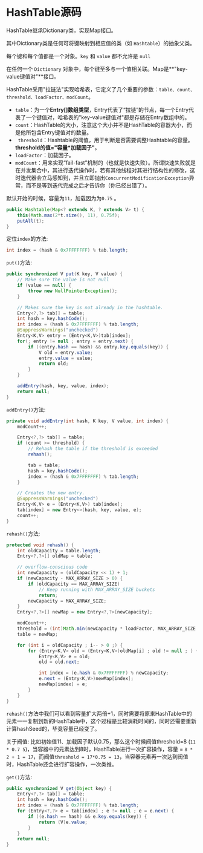 # HashTable源码

HashTable继承Dictionary类，实现Map接口。

其中Dictionary类是任何可将键映射到相应值的类（如 `Hashtable`）的抽象父类。

每个键和每个值都是一个对象。`key` 和 `value` 都不允许是 `null`

在任何一个 `Dictionary` 对象中，每个键至多与一个值相关联。Map是**"key-value键值对"**接口。

HashTable采用"拉链法"实现哈希表，它定义了几个重要的参数：`table、count、threshold、loadFactor、modCount`。

*  `table`：为一个**Entry[]数组类型**，Entry代表了“拉链”的节点，每一个Entry代表了一个键值对，哈希表的"key-value键值对"都是存储在Entry数组中的。
* `count`：HashTable的大小，注意这个大小并不是HashTable的容器大小，而是他所包含Entry键值对的数量。
* ` threshold`：Hashtable的阈值，用于判断是否需要调整Hashtable的容量。**threshold的值="容量*加载因子"**。
* `loadFactor`：加载因子。
*  `modCount`：用来实现“fail-fast”机制的（也就是快速失败）。所谓快速失败就是在并发集合中，其进行迭代操作时，若有其他线程对其进行结构性的修改，这时迭代器会立马感知到，并且立即抛出`ConcurrentModificationException`异常，而不是等到迭代完成之后才告诉你（你已经出错了）。

默认开始的时候，容量为`11`，加载因为为`0.75`  。

```java
public Hashtable(Map<? extends K, ? extends V> t) {
    this(Math.max(2*t.size(), 11), 0.75f);
    putAll(t);
}
```

 定位`index`的方法:

```java
int index = (hash & 0x7FFFFFFF) % tab.length;
```

`put()`方法:

```java
public synchronized V put(K key, V value) {
    // Make sure the value is not null
    if (value == null) {
        throw new NullPointerException();
    }

    // Makes sure the key is not already in the hashtable.
    Entry<?,?> tab[] = table;
    int hash = key.hashCode();
    int index = (hash & 0x7FFFFFFF) % tab.length;
    @SuppressWarnings("unchecked")
    Entry<K,V> entry = (Entry<K,V>)tab[index];
    for(; entry != null ; entry = entry.next) {
        if ((entry.hash == hash) && entry.key.equals(key)) {
            V old = entry.value;
            entry.value = value;
            return old;
        }
    }

    addEntry(hash, key, value, index);
    return null;
}
```

`addEntry()`方法:

```java
private void addEntry(int hash, K key, V value, int index) {
    modCount++;

    Entry<?,?> tab[] = table;
    if (count >= threshold) {
        // Rehash the table if the threshold is exceeded
        rehash();

        tab = table;
        hash = key.hashCode();
        index = (hash & 0x7FFFFFFF) % tab.length;
    }

    // Creates the new entry.
    @SuppressWarnings("unchecked")
    Entry<K,V> e = (Entry<K,V>) tab[index];
    tab[index] = new Entry<>(hash, key, value, e);
    count++;
}
```

`rehash()`方法:

```java
protected void rehash() {
    int oldCapacity = table.length;
    Entry<?,?>[] oldMap = table;

    // overflow-conscious code
    int newCapacity = (oldCapacity << 1) + 1;
    if (newCapacity - MAX_ARRAY_SIZE > 0) {
        if (oldCapacity == MAX_ARRAY_SIZE)
            // Keep running with MAX_ARRAY_SIZE buckets
            return;
        newCapacity = MAX_ARRAY_SIZE;
    }
    Entry<?,?>[] newMap = new Entry<?,?>[newCapacity];

    modCount++;
    threshold = (int)Math.min(newCapacity * loadFactor, MAX_ARRAY_SIZE + 1);
    table = newMap;

    for (int i = oldCapacity ; i-- > 0 ;) {
        for (Entry<K,V> old = (Entry<K,V>)oldMap[i] ; old != null ; ) {
            Entry<K,V> e = old;
            old = old.next;

            int index = (e.hash & 0x7FFFFFFF) % newCapacity;
            e.next = (Entry<K,V>)newMap[index];
            newMap[index] = e;
        }
    }
}
```

`rehash()`方法中我们可以看到容量扩大两倍+1，同时需要将原来HashTable中的元素一一复制到新的HashTable中，这个过程是比较消耗时间的，同时还需要重新计算hashSeed的，毕竟容量已经变了。

关于阀值: 比如初始值11、加载因子默认0.75，那么这个时候阀值threshold=8 (`11 * 0.7 5`)，当容器中的元素达到8时，HashTable进行一次扩容操作，容量 = `8 * 2 + 1 = 17`，而阀值`threshold = 17*0.75 = 13`，当容器元素再一次达到阀值时，HashTable还会进行扩容操作，一次类推。

`get()`方法:

```java
public synchronized V get(Object key) {
    Entry<?,?> tab[] = table;
    int hash = key.hashCode();
    int index = (hash & 0x7FFFFFFF) % tab.length;
    for (Entry<?,?> e = tab[index] ; e != null ; e = e.next) {
        if ((e.hash == hash) && e.key.equals(key)) {
            return (V)e.value;
        }
    }
    return null;
}
```
